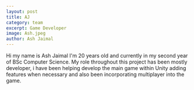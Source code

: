 ```yaml
---
layout: post
title: AJ
category: team
excerpt: Game Developer
image: Ash.jpeg
author: Ash Jaimal
---
```


Hi my name is Ash Jaimal I'm 20 years old and currently in my second year of BSc Computer Science. My role throughout this project has been mostly developer, i have been helping develop the main game within Unity adding features when necessary and also been incorporating multiplayer into the game.
